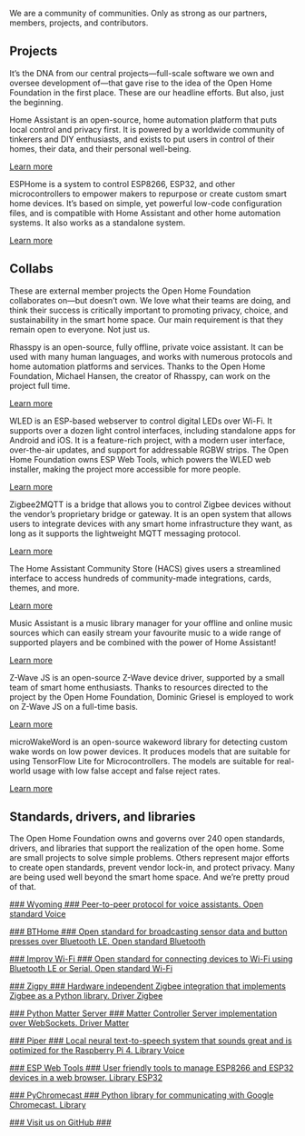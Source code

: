 We are a community of communities.
 Only as strong as our partners, members, projects, and contributors.

Projects
----------

 It’s the DNA from our central projects—full-scale software we own and oversee development of—that gave rise to the idea of the Open Home Foundation in the first place. These are our headline efforts. But also, just the beginning.

 Home Assistant is an open-source, home automation platform that puts local control and privacy first. It is powered by a worldwide community of tinkerers and DIY enthusiasts, and exists to put users in control of their homes, their data, and their personal well-being.

[Learn more](https://www.home-assistant.io/)
[](https://github.com/home-assistant/)

 ESPHome is a system to control ESP8266, ESP32, and other microcontrollers to empower makers to repurpose or create custom smart home devices. It’s based on simple, yet powerful low-code configuration files, and is compatible with Home Assistant and other home automation systems. It also works as a standalone system.

[Learn more](https://esphome.io/)
[](https://github.com/esphome/)

Collabs
----------

 These are external member projects the Open Home Foundation collaborates on—but doesn’t own. We love what their teams are doing, and think their success is critically important to promoting privacy, choice, and sustainability in the smart home space. Our main requirement is that they remain open to everyone. Not just us.

 Rhasspy is an open-source, fully offline, private voice assistant. It can be used with many human languages, and works with numerous protocols and home automation platforms and services. Thanks to the Open Home Foundation, Michael Hansen, the creator of Rhasspy, can work on the project full time.

[Learn more](https://community.rhasspy.org/)

 WLED is an ESP-based webserver to control digital LEDs over Wi-Fi. It supports over a dozen light control interfaces, including standalone apps for Android and iOS. It is a feature-rich project, with a modern user interface, over-the-air updates, and support for addressable RGBW strips. The Open Home Foundation owns ESP Web Tools, which powers the WLED web installer, making the project more accessible for more people.

[Learn more](https://kno.wled.ge/)

 Zigbee2MQTT is a bridge that allows you to control Zigbee devices without the vendor’s proprietary bridge or gateway. It is an open system that allows users to integrate devices with any smart home infrastructure they want, as long as it supports the lightweight MQTT messaging protocol.

[Learn more](https://www.zigbee2mqtt.io/)

 The Home Assistant Community Store (HACS) gives users a streamlined interface to access hundreds of community-made integrations, cards, themes, and more.

[Learn more](https://www.hacs.xyz/)

 Music Assistant is a music library manager for your offline and online music sources which can easily stream your favourite music to a wide range of supported players and be combined with the power of Home Assistant!

[Learn more](https://music-assistant.io/)

 Z-Wave JS is an open-source Z-Wave device driver, supported by a small team of smart home enthusiasts. Thanks to resources directed to the project by the Open Home Foundation, Dominic Griesel is employed to work on Z-Wave JS on a full-time basis.

[Learn more](https://zwave-js.github.io/node-zwave-js/)

 microWakeWord is an open-source wakeword library for detecting custom wake words on low power devices. It produces models that are suitable for using TensorFlow Lite for Microcontrollers. The models are suitable for real-world usage with low false accept and false reject rates.

[Learn more](https://github.com/kahrendt/microWakeWord)

 Standards, drivers, and libraries
----------

 The Open Home Foundation owns and governs over 240 open standards, drivers, and libraries that support the realization of the open home. Some are small projects to solve simple problems. Others represent major efforts to create open standards, prevent vendor lock-in, and protect privacy. Many are being used well beyond the smart home space. And we’re pretty proud of that.

[### Wyoming ### Peer-to-peer protocol for voice assistants. Open standard Voice](https://github.com/rhasspy/wyoming)

[### BTHome ### Open standard for broadcasting sensor data and button presses over Bluetooth LE. Open standard Bluetooth](https://bthome.io/)

[### Improv Wi-Fi ### Open standard for connecting devices to Wi-Fi using Bluetooth LE or Serial. Open standard Wi-Fi](https://www.improv-wifi.com/)

[### Zigpy ### Hardware independent Zigbee integration that implements Zigbee as a Python library. Driver Zigbee](https://github.com/zigpy/zigpy)

[### Python Matter Server ### Matter Controller Server implementation over WebSockets. Driver Matter](https://github.com/home-assistant-libs/python-matter-server)

[### Piper ### Local neural text-to-speech system that sounds great and is optimized for the Raspberry Pi 4. Library Voice](https://github.com/rhasspy/piper)

[### ESP Web Tools ### User friendly tools to manage ESP8266 and ESP32 devices in a web browser. Library ESP32](https://esphome.github.io/esp-web-tools/)

[### PyChromecast ### Python library for communicating with Google Chromecast. Library](https://github.com/home-assistant-libs/pychromecast)

[### Visit us on GitHub ###](https://github.com/openhomefoundation)
